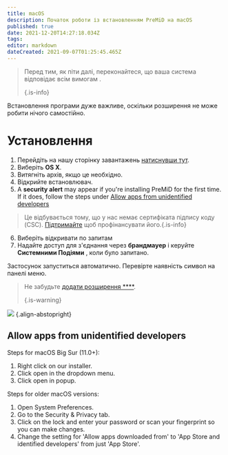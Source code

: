```yaml
---
title: macOS
description: Початок роботи із встановленням PreMiD на macOS
published: true
date: 2021-12-20T14:27:18.034Z
tags:
editor: markdown
dateCreated: 2021-09-07T01:25:45.465Z
---
```


> Перед тим, як піти далі, переконайтеся, що ваша система відповідає всім вимогам [](/install/requirements). 
> 
> {.is-info}

Встановлення програми дуже важливе, оскільки розширення не може робити нічого самостійно.

# Установлення
1. Перейдіть на нашу сторінку завантажень [натиснувши тут](https://premid.app/downloads).
2. Виберіть **OS X**.
3. Витягніть архів, якщо це необхідно.
4. Відкрийте встановлювач.
5. A **security alert** may appear if you're installing PreMiD for the first time. If it does, follow the steps under [Allow apps from unidentified developers](https://docs.premid.app/install/macos#allow-apps-from-unidentified-developers)
> Це відбувається тому, що у нас немає сертифіката підпису коду (CSC). [Підтримайте](https://www.patreon.com/Timeraa) щоб профінансувати його.{.is-info}
6. Виберіть відкривати по запитам
7. Надайте доступ для з'єднання через **брандмауер** і керуйте **Системними Подіями** , коли було запитано.

Застосунок запуститься автоматично. Перевірте наявність символ на панелі меню.

> Не забудьте [додати розширення ****](/install). 
> 
> {.is-warning}

![](https://img.icons8.com/color/2x/mac-logo.png) {.align-abstopright}

## Allow apps from unidentified developers
Steps for macOS Big Sur (11.0+):
1. Right click on our installer.
2. Click open in the dropdown menu.
3. Click open in popup.

Steps for older macOS versions:
1. Open System Preferences.
2. Go to the Security & Privacy tab.
3. Click on the lock and enter your password or scan your fingerprint so you can make changes.
4. Change the setting for 'Allow apps downloaded from' to 'App Store and identified developers' from just 'App Store'.
